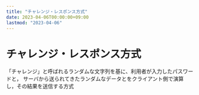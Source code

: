 ```yaml
---
title: "チャレンジ・レスポンス方式"
date: 2023-04-06T00:00:00+09:00
lastmod: "2023-04-06"
---
```

# チャレンジ・レスポンス方式

「チャレンジ」と呼ばれるランダムな文字列を基に、利用者が入力したパスワードと，
サーバから送られてきたランダムなデータとをクライアント側で演算し，その結果を送信する方式